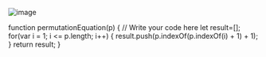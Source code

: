 ![image](https://user-images.githubusercontent.com/82470912/139908578-e9faf289-0ae3-4be4-a8eb-a02ef10e03d4.png)


function permutationEquation(p) {
    // Write your code here
    let result=[];
    for(var i = 1; i <= p.length; i++) {
            result.push(p.indexOf(p.indexOf(i) + 1) + 1);
    }
    return result;
}
